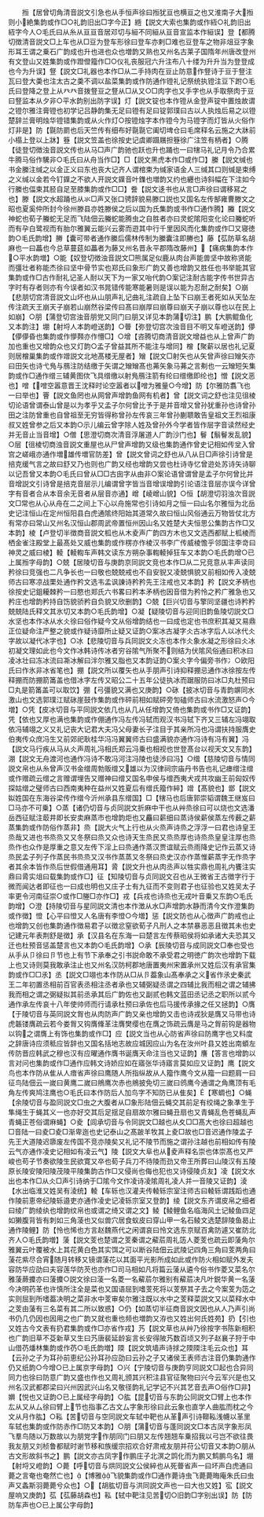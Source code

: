 <!-- { "loadSidebar": true } -->
　　搄【居曾切角清音説文引急也从手恒声徐曰搄犹亘也横亘之也又淮南子大搄则小絶集韵或作□○礼韵旧出□字今正】緪【説文大索也集韵或作絚○礼韵旧出絚字今人○毛氏曰从糸从亘亘音居邓切与絙不同絙从亘音宣监本作絙误】登【都腾切徴清音説文□上车也从□豆为登车形徐曰登车亦剌□难也豆登车之物非俎豆字象形耳王谓之乗石广韵成也升也进也众也増韵又熟也又州名古莱子国隋年州唐改登州有文登山又姓集韵或作蹬僜籀作□○仪礼丧服冠六升注布八十缕为升升当为登登成也今为升误】豋【説文□礼器也本作□从二手持肉在豆止防意作豋诗于豆于豋注瓦曰登大羮也注太古之羮不调以盐菜集韵或作防通作镫礼记祭统执镫注豆下跗○毛氏曰登降之登上从癶癶音拨豋豆之豋从□从又○□肉字也又手字也从手取祭肉于豆曰豋监本从夕非○平水韵别出防字误】灯【説文锭也本作镫从金登声锭中置烛故谓之镫尔雅注膏镫也初学记吕静韵集无足曰镫有足曰锭郭璞曰古以人执烛后易之以镫楚辞兰膏明烛华镫错集韵或从火作灯○按镫烛字本作镫今为马镫字而灯皆从火俗作灯非是】防【毾防罽也后天竺传有细布好毾毾它阖切埤仓曰毛席释名云施之大牀前小榻上登以上牀】簦【説文笠盖也徐按史记虞卿蹑屩担簦徐广注笠有柄者】○腾【徒登切徴浊音説文传也从马□声广韵驰也跃也升也踊也一曰犗马礼记月令乃合累牛腾马俗作驣非○毛氏曰从舟当作□】□【説文黑虎本作□或作□】縢【説文缄也书金縢注缄之以金正义曰东也丧大记齐人谓棺束为缄家语金人三缄其口则缄是束缚之义缄以金若今钉鐷之不欲人开説文鐷音叶鏶也増韵又约也纒也诗斜幅在下注如今行縢也偪束其胫自足至膝集韵或作□□】誊【説文迻书也从言□声徐曰谓移冩之也】滕【説文水超踊也从氺□声又张口骋辞貌易滕口説也又国名左传郜雍曹滕文之昭也夏奚仲所封今徐州滕县亦姓滕侯之后以国为氏集韵或书作□通作腾】螣【説文神蛇也荀子螣蛇无足而飞陆佃云螣蛇能腾虫之自胜者亦曰灵蛇隂阳变化论曰螣蛇听而有孕白鹭视而有胎尔雅翼云能兴云雾而逰其中行千里因风而化集韵或作□又寝徳韵○毛氏韵增】幐【囊可带者通作縢后儒林传制为縢囊注即幐也】藤【苰防草名胡麻也一曰藟也今总草蔓莚如藟者为藤又州名晋永平郡隋改藤州】【痛病集韵本作○平水韵増】○能【奴登切徴浊音説文□熊属足似鹿从肉台声能兽坚中故称贤能而彊壮者称能杰徐曰坚中骨节实也郑氏曰象形广韵又善也增韵又胜任也书举能其官集韵或作□古作耐礼记圣人耐以天下为一家又咍代韵○案记注耐古能字传书世异古字时有存者则亦有今误者如汉书晁错传能寒能暑则是误以能为忍耐之耐矣】○崩【悲朋切宫清音説文山坏也从山朋声礼记曲礼注疏自上坠下曰崩王者死如从天坠左传注疏天王崩天子崩若山崩然谷梁传曰髙曰崩厚曰崩尊曰崩天子崩以尊也以在民上如崩】○朋【蒲登切宫浊音朋党又同门曰朋又详见本韵蒲切注】鹏【大鹏鲲鱼化又本韵注】堋【射埒人本韵嶝送韵】○瞢【弥登切宫次浊音目不明又车嶝送韵】儚【儚儚昏也集韵或作懜顭亦作懵□】○增【咨腾切商清音説文增益也从上曾声广韵加也重也又增韵众也又灯韵○孟子曾益其所不能注与增同】橧【聚薪以居也礼记夏则居橧巢集韵或作竲説文北地髙楼无屋者】矰【説文□射矢也从矢曾声徐曰矰矢亦曰田矢也诗弋鳬与鴈注防结缴于矢谓之矰矰髙也茀矢象马茀之言刜也一云矰短矢集韵或作□通作缯三辅黄图佽飞具缯缴以射鳬鴈注箭有纶曰缯缴即纶也】憎【説文恶也】噌【噌空嚣意晋王沈释时论空嚣者以噌为雅量○今增】防【尔雅防翥飞也一曰举也】罾【説文鱼罔也从网曾声增韵鱼网有机者】曾【説文词之舒也注见徂棱切论语曾谓泰山曾是以为孝乎又孟子尔何曾比予于是并音增又曾孙犹重孙也诗曾孙田之注防曾重也自曾祖至无穷皆得称曾孙左传哀三年曾孙蒯聩敢告皇祖文王烈祖康叔又姓曾参之后又本韵○示儿编云曾字除人姓及曾孙外今学者皆作层字音读然经史并无音止当音增】○僧【思澄切商次清音浮屠道人广韵沙门也】鬙【鬅鬙发乱貌】○层【徂棱切商浊音説文重屋也从尸曾声增韵又级也集韵通作曾史记相如传坌入曾宫之嵯峨亦通作増雄传増官防差】曾【説文曾词之舒也从八从日□声徐引诗曾是掊克缓气言之故曰舒又乃也则也广韵又经也增韵又尝也杜诗寺忆曾逰处苏诗矢诗聊以记吾曾又本韵○毛氏曰曾从□□古囱字从由非○案论语曾谓曾是孟子尔何曾比并音增説文引诗曾是掊克音层示儿编谓曾字皆当音增误增韵引论语注音层亦误今详曾字有音者合从本音余无音者从层音亦通】嶒【崚嶒山貌】○恒【胡澄切羽浊次音説文□常也从心从舟在二之间上下心以舟施常也引诗如月之恒一曰山名尔雅恒为北岳史记注恒山在定州恒阳县白虎通隂终阳始其道常久故曰恒山风俗通云万物皆仗北方有常亦曰常山又州名汉恒山郡周武帝置恒州因山名又姓楚大夫恒思公集韵古作□又本韵】棱【卢登切半徴商音説文柧也从木夌声广韵四方木也又文选西都赋上柧棱而栖金雀注殿堂上最髙处又威也集韵或作楞亦作棱汉书李广传威棱憺乎邻国注李竒曰神灵之威曰棱】輘【輘輷车声韩文读东方朔杂事輷輘掉狂车又本韵○毛氏韵增○已上属搄字母韵】○兢【居陵切音与庚韵京同説文竞也本作□从二兄竞意从丰声读同矜徐曰竞强也二凡争长也一曰敬也兢兢戒也不自安貎又凌兢惧貌又前相如传入凌兢师古曰寒凉战栗处通作矜文选韦孟讽諌诗矜矜先王注戒也又本韵】矜【説文矛柄也徐按史记鉏耰棘矜一曰愍也郑氏六书畧曰矜本矛柄也因音借为矜怜之矜广雅急也又矜庄也增韵矜持自饬貌骄矜自负貌又欣删韵】○兢【巨兴切音与擎同坚疆也诗矜矜兢兢陆氏释文其氷切又本韵○毛氏韵增】○凝【疑陵切音与迎同旧韵鱼陵切説文□水坚也本作冰从水仌徐曰俗作疑今文从俗增韵结也一曰成也定也书庶积其凝又易鼎正位疑命注严整之貌或作疑诗靡所止疑又证韵○案冰古凝字仌古冰字后人以冰代仌字故以凝代冰字也】○冰【悲陵切音与兵同説文仌冻也本作仌象水凝之形徐曰仌冰初凝文理如此也今文作冰韩诗传冰者穷谷隂气所聚不则结为伏隂风俗通曰积冰曰凌冰壮曰冻冰流曰凘冰解曰泮尔雅又脂也又本韵证韵○案仌字今偏旁书作冫○欧阳氏曰作氷非冰省笔也】掤【説文所以覆矢也从手朋声引诗抑释掤忌通作冰徐按左传释掤而防掤箭筩盖也借冰字左传又昭公二十五年公徒执冰而踞服防曰冰□丸杜预曰□丸是箭筩盖可以取饮】弸【弓彊貌又满也又庚韵】○砯【披冰切音与青韵竮同水激山也文选郭璞江赋砯崖鼓作集韵或作砰前相如赋砰旁訇磕师古曰水流激怒声○今増】○凭【皮冰切音与平同説文依几也从几从任增韵又倚也集韵或书作□又证韵】凭【依也又厚也满也集韵或作倗通作冯左传冯轼而观汉书冯轼下齐又三辅左冯翊取依冯辅翊之义又礼记丧大记君大夫冯父母妻长子注目于其亲所冯也冯谓扶持服膺史伯夷传众庶冯生又前郊祀耿桂华冯冯翼翼师古曰盛满貌亦通作冯诗有冯有翼】冯【説文马行疾从马从仌声周礼冯相氏郑云冯乗也相视也世登髙台以视天文又东韵】淜【説文无舟渡河也通作冯诗不敢冯河注冯陵也徒渉曰冯】○缯【慈陵切音与情同説文帛也从糸曾声汉书金缯周勃贩缯又雄以为汉律祠宗庙丹书告也礼记瘗缯注缯或作赠疏云缯之言赠谓埋告又赠神曰缯又国名申侯与缯西夷犬戎共攻幽王前匈奴传探姑缯之璧师古曰西南夷种在益州又姓夏后有缯氏籀作綷】竲【髙貌也】鄫【説文姒姓国在东海谷梁传作缯今沂州承县东缯国】□【犗马也后唐郭崇韬谓魏王继岌曰□马亦不可乗】○蒸【诸仍切音与贞同説文折麻中干也从艸烝徐曰可以烧也文选潘岳西征赋注菆井即长安卖麻蒸市也增韵炬也又麤曰薪细曰蒸诗侯薪侯蒸左传薮之薪蒸集韵或作防俗作蒸非】烝【説大火气上行也从火烝声诗烝之浮浮一曰君也诗皇王烝哉又进也书烝烝又又冬祭曰烝又众也诗天生烝民又烝烝厚也诗烝烝皇皇注厚也烝烝作也众作是厚重之意又左传下淫上曰烝通作蒸汉贾谊赋云烝雨降史记作云蒸又诗烝民孟子列子作蒸民书烝烝又汉书作蒸蒸又冬祭曰烝史汉亦作蒸惟薪蒸字无作烝字者其余本皆作烝后世假借通用耳】脀【説文升也从肉丞声以牲实鼎也周礼内饔注实鼎曰脀实俎曰载集韵或作□】征【知陵切音与贞同説文召也从王微省王古徴字行于微而闻达者即征也一曰成也明也又庄子士有九征而不变则君子也征验也又姓吴太子率更令河南征崇○或作□塍□亦作□】戎【兵戎也诗烝也无戎叶音乗又东韵○毛氏韵增】○澄【持陵切音与星同説文清也本作澂从水□声增韵水静而清今文作澄集韵或作徴】憕【心平曰憕又人名唐有李憕○今増】惩【説文防也从心徴声广韵戒也止也增韵又创也集韵通作徴易君子以徴忿窒欲荀子凡刑人之本禁暴恶恶且徴其未也史记建元年表荆舒是徴】承【汉县名在东海一曰楚言左传蔡昭侯将如承诸大夫恐其又迁也杜预音惩盖楚言也又本韵○毛氏韵增】○承【辰陵切音与成同説文□奉也受也从手从卩徐曰卪节也上有节下承奉之引书説命敢不承受君之明徳广韵次也增韵下载上也又诗则莫我敢承注止也又州名汉防柯郡地唐置夷州宋置承州又姓后汉有承官集韵或作□□氶】丞【説文□翊也本作防从□从卪葢象山髙奉承之义省作氶史秦武王二年初置丞相前百官表丞相注丞者承也又辅弼疑丞谓之四辅比我而相之谓之辅拂我而相之谓之弼疑拟其前丞承其后广韵佐也又副贰也韩文蓝田丞记丞之职所以贰今通作承左传哀十八年使帅师而行请承杜预曰承佐也后马援传承掾之任又拯韵】○膺【于陵切音与英同説文胷也从肉防声广韵又亲也增韵又击也诗戎狄是膺又马带也诗虎韔镂膺疏云若今娄胷又钩膺鞗革注膺樊缨也在膺之饰疏云膺是马之胷前钩是器物以钩之谓膺上有饰也集韵或作□】应【説文当也从心防省声徐曰防鹰字也又料度之辞唐诗应须秪应皆辞也又国名括地志故应城因应山为名在汝州叶县又姓出南蝢左传防晋应韩武之穆也汉有应曜通作膺书诞膺天命注当也又证韵】譍【答言也增韵以言对问也集韵或作□通作应韩文诗娇应如在寤张华诗寤言莫如应又证韵】鹰【説文鸟也本作防从隹从人瘖省声徐曰鹰随人所指纵故从人籀作鹰今文从籀一曰题肩一曰征鸟陆佃云一嵗曰黄鹰二嵗曰鴘鹰次赤也鴘披免切三嵗曰鸧鹰今通谓之角鹰顶有毛角左传爽鸠注鹰也○毛氏曰本作防后人加鸟字不知防已从隹矣】【寒蜩也】○蝇【余陵切音与盈同説文□虫之大腹者从□象形陆佃云蝇交其前足有绞绳之象凖生于隼绳生于蝇其义一也亦好交其后足揺足自扇故尔雅曰蝇丑扇也又青蝇乱色苍蝇乱声青蝇正苍俗谓麻蝇】○夌【闾承切音与令同説文□越也从夊□□髙大也徐曰超越也□音陆一曰夌□夌□渐卑迤也史记泰山之髙跛羊牧其上夌□故也□音迟通作陵孟子先王大道陵迟隳废左传国不竞亦陵矣又礼记不陵节而施之谓孙注越也前相如传有陵云气亦通作凌史记相如有凌云气】陵【説文大阜也从夌声释名崇也体崇髙也又严峻也苟子节奏欲陵生民欲寛又卒也荀子兵刀不待陵而劲又帝王所葬曰山陵汉有五陵原长陵安陵阳陵茂陵平陵集韵古作□又侵尚也侮也犯也又诗侵陵贞友】凌【説文水出也本作□从仌□声引诗纳于□隂今文作凌诗凌隂周礼凌人并一音陵又证韵】淩【水出临淮又姓吴有淩统】輘【车轹也汉灌夫传輘轹宗室注师古曰輘轹谓践蹈也通作陵前恵帝纪陵轹邉吏亦通作凌史记凌轹宗室又登韵】绫【説文东齐谓皮帛之细者曰绫广韵绫纨也增韵纹帛也或谓之绮又谓之文】鲮【鲮鲤鱼名临海风土记鲮鱼四足如獭腹背皆有刺如三角蓤也又似兽穴居食蚁皮曰穿山甲一名石鲮文选楚辞陵鱼曷止通作陵鲤】防【怜也悕也方言赵魏燕代之闲谓哀曰怜文选东京赋百禽防遽又崔防北齐人○毛氏韵増】蔆【説文芰也楚谓之芰秦谓之薢茩周礼笾人菱芰也疏云即蔆角尔雅翼云叶覆被水上其花黄白色其实饵之可以断谷陆佃云武陵记四角三角曰芰两角曰蔆花紫尽合宵随月转移又镜谓蔆花以其面平光影所成如此或作防火相如赋外发夫容防华应劭曰夫容莲华防芡也亦作□司马相如凡将篇云蔆从遴今俗书作菱又菜名尔雅蔆蕨攗亦曰蔆攗○説文徐曰蓤一名菱一名薢茩尔雅别有薢茩决凡叶鋭华黄一名蔆今决明药革也许慎所注全是菜也又国语屈到嗜芰死将以芰祭其子去之今案芰为笾之实则屈到所嗜葢决明之菜非水中芰审矣尔雅注既以水中之芰释菜説文又以菜释水中之芰由蔆有三名菜有其二所以致惑】○仍【如蒸切半征商音説文因也从人乃声引尚书仍几仍因也因用之也广韵又就也重也频也増韵又洊也又姓出何氏姓苑】扔【引也又姓古今文表有扔君集韵或作□亦省作戎】艿【説文草也从艸乃徐按字书陈新相积也广韵旧草不芟新草又生曰艿唐裴延龄妄言长安得陂艿数百顷又列子赵襄子狩于中山借芿燔林集韵或作芿○毛氏韵増】陾【説文筑墙声诗捄之陾陾注毛云众也】耳【云孙之子为耳孙前恵纪公孙耳孙应劭曰云孙之子又诸侯王表师古注音仍集韵通作仍又纸韵○今增○已上属京字母韵】○兴【宁陵切音与庚韵亨同説文□起也合异同同力也徐曰防意广韵又盛也作也又周礼颁其兴积注县官征聚物曰兴今云军兴是也又州名汉武都郡梁曰兴州因武兴山名又敬径韵礼记学记不兴其艺音去声○俗作□非】嬹【悦也又证韵○已上属经字母韵】○肱【昆切音与东韵公同説文□臂上也本作厷从又从厶徐曰臂上节也指事乙古文厶字象形徐曰此云象也直学人曲肱而枕之今文从月作肱】○鞃【苦切音与空同説文车轼中靶也从革声引诗鞹鞃浅幭以革里车轼也集韵或作防赤作□防又本韵】○朋【蒲切音与蓬同説文□本古凤字象形凤飞羣鸟随以万数故以为朋党字作朋同门曰朋又左传翘翘车乗招我以弓岂不欲往畏我友朋又刘桢鲁都赋时谢节移和族缓宗招欢合好肃戒友朋并苻公切音又本韵○朋从古文形故斜书之】鹏【説文亦古凤字作鹏庄子北溟之鹍化而为鹏又鹪鹏鸟名】堋【射埒又嶝韵】○薨【呼切音与烘同説文公侯綷也从死瞢省声一曰坏声白虎通曰薨之言奄也奄然亡也】【博雅飞貌集韵或作□通作薨诗虫飞薨薨晦庵朱氏曰虫声又螽斯羽薨薨兮众也】○【胡肱切音与洪同説文声也一曰大也又姓】宖【説文屋响又庚韵】苰【苰藤胡森也】鞃【轼中靶注见苦切○旧韵□字别出误】防【防防车声也○已上属公字母韵】
